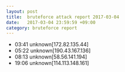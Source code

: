 ```yaml
---
layout: post
title:  bruteforce attack report 2017-03-04
date:   2017-03-04 23:59:59 +09:00
category: bruteforce report
---
```


* 03:41 unknown[172.82.135.44]
* 05:22 unknown[190.43.167.136]
* 08:13 unknown[58.56.141.194]
* 19:06 unknown[114.113.148.161]
